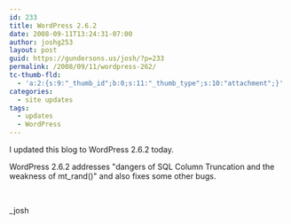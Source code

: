 ```yaml
---
id: 233
title: WordPress 2.6.2
date: 2008-09-11T13:24:31-07:00
author: joshg253
layout: post
guid: https://gundersons.us/josh/?p=233
permalink: /2008/09/11/wordpress-262/
tc-thumb-fld:
  - 'a:2:{s:9:"_thumb_id";b:0;s:11:"_thumb_type";s:10:"attachment";}'
categories:
  - site updates
tags:
  - updates
  - WordPress
---
```

I updated this blog to WordPress 2.6.2 today.

WordPress 2.6.2 addresses "dangers of SQL Column Truncation and the weakness of mt_rand()" and also fixes some other bugs.

&nbsp;

_josh